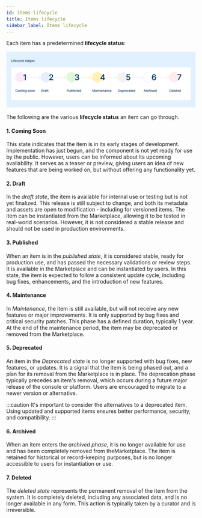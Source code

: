 ```yaml
---
id: items-lifecycle
title: Items lifecycle
sidebar_label: Items lifecycle
---
```


Each item has a predetermined **lifecycle status**:

![lifecycle-stages](./img/lifecycle-stages.png)

The following are the various **lifecycle status** an item can go through.

#### **1. Coming Soon**
This state indicates that the item is in its early stages of development. Implementation has just begun, and the component is not yet ready for use by the public. However, users can be informed about its upcoming availability. It serves as a teaser or preview, giving users an idea of new features that are being worked on, but without offering any functionality yet.

#### **2. Draft**
In the *draft state*, the item is available for internal use or testing but is not yet finalized. This release is still subject to change, and both its metadata and assets are open to modification - including for versioned items. The item can be instantiated from the Marketplace, allowing it to be tested in real-world scenarios. However, it is not considered a stable release and should not be used in production environments.

#### **3. Published**
When an item is in the *published state*, it is considered stable, ready for production use, and has passed the necessary validations or review steps. It is available in the Marketplace and can be instantiated by users. In this state, the item is expected to follow a consistent update cycle, including bug fixes, enhancements, and the introduction of new features.

#### **4. Maintenance**
In *Maintenance*, the item is still available, but will not receive any new features or major improvements. It is only supported by bug fixes and critical security patches. This phase has a defined duration, typically 1 year. At the end of the maintenance period, the item may be deprecated or removed from the Marketplace.

#### **5. Deprecated**
An item in the *Deprecated state* is no longer supported with bug fixes, new features, or updates. It is a signal that the item is being phased out, and a plan for its removal from the Marketplace is in place. The deprecation phase typically precedes an item's removal, which occurs during a future major release of the console or platform. Users are encouraged to migrate to a newer version or alternative.

:::caution
It's important to consider the alternatives to a deprecated item. Using updated and supported items ensures better performance, security, and compatibility.
:::

#### **6. Archived**
When an item enters the *archived phase*, it is no longer available for use and has been completely removed from theMarketplace. The item is retained for historical or record-keeping purposes, but is no longer accessible to users for instantiation or use. 

#### **7. Deleted**
The *deleted state* represents the permanent removal of the item from the system. It is completely deleted, including any associated data, and is no longer available in any form. This action is typically taken by a curator and is irreversible.

